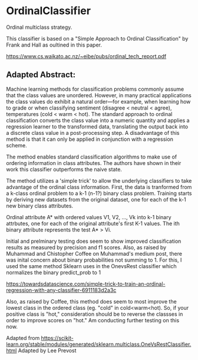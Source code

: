 # OrdinalClassifier
Ordinal multiclass strategy.

This classifier is based on a "Simple Approach to Ordinal Classification"
by Frank and Hall as oultined in this paper.

https://www.cs.waikato.ac.nz/~eibe/pubs/ordinal_tech_report.pdf

## Adapted Abstract:
Machine learning methods for classification problems commonly assume
that the class values are unordered. However, in many practical applications
the class values do exhibit a natural order—for example, when learning how to grade
or when classifying sentiment (disagree < neutral < agree), temperatures (cold <
warm < hot).  The standard approach to ordinal classification converts the class
value into a numeric quantity and applies a regression learner to the transformed
data, translating the output back into a discrete class value in a post-processing
step. A disadvantage of this method is that it can only be applied in conjunction with a
regression scheme.

The method enables standard classification algorithms to make use of ordering information
in class attributes.   The authors have shown in their work this classifier
outperforms the naive state.

The method utilizes a 'simple trick' to allow the underlying classifiers to take
advantage of the ordinal class information.   First, the data is tranformed from a k-class
ordinal problem to a k-1 (n-1?) binary class problem. Training starts by deriving new datasets from
the original dataset, one for each of the k-1 new binary class attributes.

Ordinal attribute A* with ordered values V1, V2, ..., Vk into k-1 binary attrbutes,
one for each of the original attribute's first K-1 values.  The ith binary attribute
represents the test A* > Vi.

Initial and prelminary testing does seem to show improved classification results as measured by precision
and f1 scores.  Also, as raised by Muhammad and Chistopher Coffee on Muhammad's medium post, there 
was inital concern about binary probabilities not summing to 1.   For this, I used the same method 
Sklearn uses in the OnevsRest classifier which normalizes the binary predict_prob to 1 

https://towardsdatascience.com/simple-trick-to-train-an-ordinal-regression-with-any-classifier-6911183d2a3c

Also, as raised by Coffee, this method does seem to most improve the lowest class in the ordered class (eg. "cold"
in cold<warm<hot).  So, if your positive class is "hot," consideration should be to reverse the classses in order
to improve scores on "hot."  Am conducting further testing on this now.

Adapted from https://scikit-learn.org/stable/modules/generated/sklearn.multiclass.OneVsRestClassifier.html
Adapted by Lee Prevost
